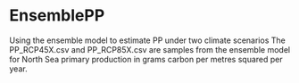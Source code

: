 # EnsemblePP
Using the ensemble model to estimate PP under two climate scenarios
The PP_RCP45X.csv and PP_RCP85X.csv are samples from the ensemble model for North Sea primary production in grams carbon per metres squared per year.
